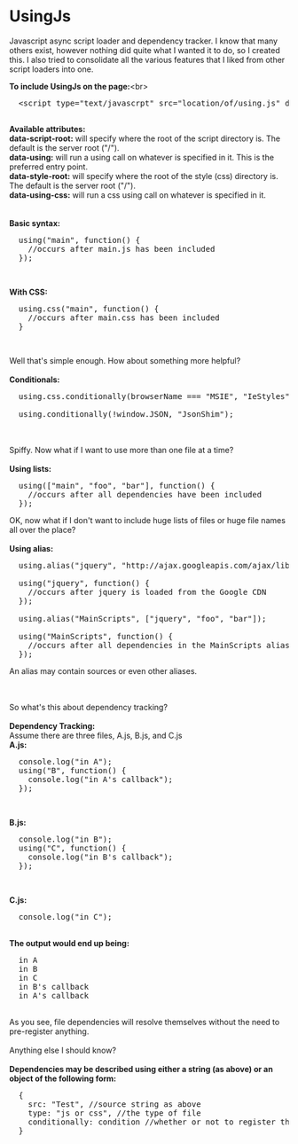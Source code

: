 UsingJs
=======

Javascript async script loader and dependency tracker. I know that many others exist, 
however nothing did quite what I wanted it to do, so I created this. I also tried to 
consolidate all the various features that I liked from other script loaders into one.

<b>To include UsingJs on the page:</b><br\>

<pre>
  &lt;script type="text/javascrpt" src="location/of/using.js" data-script-root="/script/root" data-using="'main'"&gt;&lt;/script&gt;<br/>
</pre>
<b>Available attributes: </b><br/>
<b>data-script-root:</b> will specify where the root of the script directory is. The default is the server root ("/").<br/>
<b>data-using:</b> will run a using call on whatever is specified in it. This is the preferred entry point. <br/>
<b>data-style-root:</b> will specify where the root of the style (css) directory is. The default is the server root ("/").<br/>
<b>data-using-css:</b> will run a css using call on whatever is specified in it.<br/>
<br/><br/>
<b>Basic syntax:</b>
<pre>
  using("main", function() {
    //occurs after main.js has been included
  });
</pre><br/>
<b>With CSS:</b>
<pre>
  using.css("main", function() {
    //occurs after main.css has been included
  }
</pre>
<br/>

Well that's simple enough. How about something more helpful?<br/>
<br/>
<b>Conditionals:</b>
<pre>
  using.css.conditionally(browserName === "MSIE", "IeStyles");

  using.conditionally(!window.JSON, "JsonShim");
</pre>
     
<br/><br/>
Spiffy. Now what if I want to use more than one file at a time?<br/>
<br/>
<b>Using lists:</b>
<pre>
  using(["main", "foo", "bar"], function() {
    //occurs after all dependencies have been included
  });
</pre>

OK, now what if I don't want to include huge lists of files or huge file names all over the place?<br/>
<br/>
<b>Using alias:</b>
<pre>
  using.alias("jquery", "http://ajax.googleapis.com/ajax/libs/jquery/1.10.2/jquery.min.js");

  using("jquery", function() {
    //occurs after jquery is loaded from the Google CDN
  });

  using.alias("MainScripts", ["jquery", "foo", "bar"]);

  using("MainScripts", function() {
    //occurs after all dependencies in the MainScripts alias are loaded
  });
</pre>
An alias may contain sources or even other aliases.

<br/><br/>
So what's this about dependency tracking?<br/>
<br/>
<b>Dependency Tracking:</b><br/>
Assume there are three files, A.js, B.js, and C.js<br/>
<b>A.js:</b>
<pre>
  console.log("in A");
  using("B", function() {
    console.log("in A's callback");
  });
</pre>
<br/>

<b>B.js:</b>
<pre>
  console.log("in B");
  using("C", function() {
    console.log("in B's callback");
  });
</pre>
<br/>

<b>C.js:</b>
<pre>
  console.log("in C");
</pre>
<br/>
<b>The output would end up being:</b>
<pre>
  in A
  in B
  in C
  in B's callback
  in A's callback
</pre>
<br/>
As you see, file dependencies will resolve themselves without the need to pre-register anything.
<br/><br/>
Anything else I should know?<br/>
<br/>
<b>Dependencies may be described using either a string (as above) or an object of the following form:</b>
<pre>
  {
    src: "Test", //source string as above                                 (string, required)
    type: "js or css", //the type of file                                 (string, optional)
    conditionally: condition //whether or not to register this dependency (boolean, optional)
  }
</pre>
